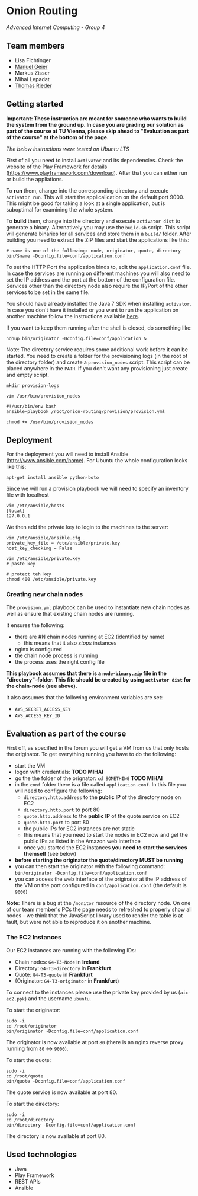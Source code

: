 # Onion Routing
_Advanced Internet Computing - Group 4_

## Team members
 * Lisa Fichtinger
 * [Manuel Geier](http://geier.io)
 * Markus Zisser
 * Mihai Lepadat
 * [Thomas Rieder](http://rieder.io)

## Getting started
**Important: These instruction are meant for someone who wants to build the system from the ground up. In case you are grading our solution as part of the course at TU Vienna, please skip ahead to "Evaluation as part of the course" at the bottom of the page.**

_The below instructions were tested on Ubuntu LTS_

First of all you need to install ``activator`` and its dependencies. Check the website of the Play Framework for details (https://www.playframework.com/download). After that you can either run or build the appliations.

To **run** them, change into the corresponding directory and execute ``activator run``. This will start the applicalication on the default port 9000. This might be good for taking a look at a single application, but is suboptimal for examining the whole system.

To **build** them, change into the directory and execute ``activator dist`` to generate a binary. Alternatively you may use the ``build.sh`` script. This script will generate binaries for all services and store them in a ``build/`` folder. After building you need to extract the ZIP files and start the applications like this:
```
# name is one of the following: node, originator, quote, directory
bin/$name -Dconfig.file=conf/application.conf
```
To set the HTTP Port the application binds to, edit the ``application.conf`` file. In case the services are running on different machines you will also need to set the IP address and the port at the bottom of the configuration file. Services other than the directory node also require the IP/Port of the other services to be set in the same file.

You should have already installed the Java 7 SDK when installing ``activator``. In case you don't have it installed or you want to run the application on another machine follow the instructions available [here](http://www.oracle.com/technetwork/java/javase/downloads/jdk7-downloads-1880260.html). 

If you want to keep them running after the shell is closed, do something like:
```
nohup bin/originator -Dconfig.file=conf/application &
``` 

Note: The directory service requires some additional work before it can be started. You need to create a folder for the provisioning logs (in the root of the directory folder) and create a ``provision_nodes`` script. This script can be placed anywhere in the ``PATH``. If you don't want any provisioning just create and empty script.
```
mkdir provision-logs
```
```
vim /usr/bin/provision_nodes

#!/usr/bin/env bash
ansible-playbook /root/onion-routing/provision/provision.yml

chmod +x /usr/bin/provision_nodes
```

## Deployment

For the deployment you will need to install Ansible (http://www.ansible.com/home). For Ubuntu the whole configuration looks like this:
```
apt-get install ansible python-boto
```

Since we will run a provision playbook we will need to specify an inventory file with localhost
```
vim /etc/ansible/hosts
[local]
127.0.0.1
```

We then add the private key to login to the machines to the server:
```
vim /etc/ansible/ansible.cfg
private_key_file = /etc/ansible/private.key
host_key_checking = False

vim /etc/ansible/private.key
# paste key

# protect teh key
chmod 400 /etc/ansible/private.key
```

### Creating new chain nodes
The ``provision.yml`` playbook can be used to instantiate new chain nodes as well as ensure that existing chain nodes are running.

It ensures the following:

 * there are #N chain nodes running at EC2 (identified by name)
   * this means that it also _stops_ instances
 * nginx is configured
 * the chain node process is running
 * the process uses the right config file

**This playbook assumes that there is a ``node-binary.zip`` file in the "directory"-folder. This file should be created by using ``activator dist`` for the chain-node (see above).**

It also assumes that the following environment variables are set:
 
 * ``AWS_SECRET_ACCESS_KEY``
 * ``AWS_ACCESS_KEY_ID``


## Evaluation as part of the course

First off, as specified in the forum you will get a VM from us that only hosts the originator. To get everything running you have to do the following:
 * start the VM
 * logon with credentials: **TODO MIHAI**
 * go the the folder of the orignator: ``cd SOMETHING`` **TODO MIHAI**
 * in the ``conf`` folder there is a file called ``application.conf``. In this file you will need to configure the following:
   * ``directory.http.address`` to the **public IP** of the directory node on EC2
   * ``directory.http.port`` to port 80
   * ``quote.http.address`` to the **public IP** of the quote service on EC2
   * ``quote.http.port`` to port 80
   * the public IPs for EC2 instances are not static
   * this means that you need to start the nodes in EC2 now and get the public IPs as listed in the Amazon web interface
   * once you started the EC2 instances **you need to start the services themself** (see below)
 * **before starting the originator the quote/directory MUST be running**
 * you can then start the originator with the following command: ``bin/originator -Dconfig.file=conf/application.conf``
 * you can access the web interface of the originator at the IP address of the VM on the port configured in ``conf/application.conf`` (the default is ``9000``)

**Note**: There is a bug at the ``/monitor`` resource of the directory node. On one of our team member's PCs the page needs to refreshed to properly show all nodes - we think that the JavaScript library used to render the table is at fault, but were not able to reproduce it on another machine.

### The EC2 Instances

Our EC2 instances are running with the following IDs:
 * Chain nodes: ``G4-T3-Node`` in **Ireland**
 * Directory: ``G4-T3-directory`` in **Frankfurt**
 * Quote: ``G4-T3-quote`` in **Frankfurt**
 * (Originator: ``G4-T3-originator`` in **Frankfurt**)

To connect to the instances please use the private key provided by us (``aic-ec2.ppk``) and the username ``ubuntu``.

To start the originator:
```
sudo -i
cd /root/originator
bin/originator -Dconfig.file=conf/application.conf
```
The originator is now available at port ``80`` (there is an nginx reverse proxy running from ``80`` <-> ``9000``).

To start the quote:
```
sudo -i
cd /root/quote
bin/quote -Dconfig.file=conf/application.conf
```
The quote service is now available at port 80.

To start the directory:
```
sudo -i
cd /root/directory
bin/directory -Dconfig.file=conf/application.conf
```
The directory is now available at port 80.


## Used technologies
 * Java
 * Play Framework
 * REST APIs
 * Ansible
